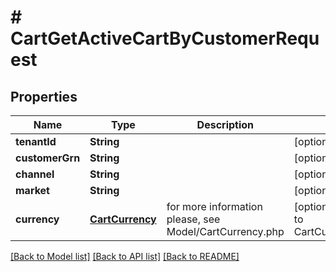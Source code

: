 # # CartGetActiveCartByCustomerRequest


## Properties 


Name | Type | Description | Notes
------------ | ------------- | ------------- | -------------
**tenantId**| **String** |   | [optional]
**customerGrn**| **String** |   | [optional]
**channel**| **String** |   | [optional]
**market**| **String** |   | [optional]
**currency**| [**CartCurrency**](CartCurrency.md) |  for more information please, see Model/CartCurrency.php  | [optional] [default to CartCurrency.XXX]


[[Back to Model list]](../../README.md#models) [[Back to API list]](../../README.md#endpoints) [[Back to README]](../../README.md)

